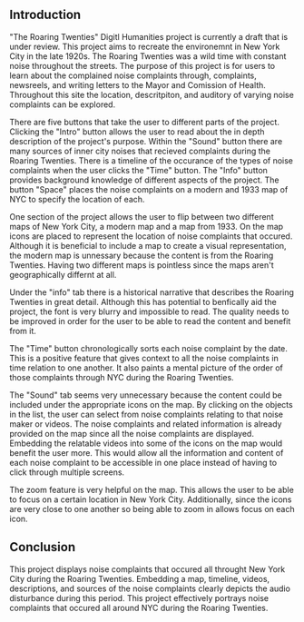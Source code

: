 ## Introduction
"The Roaring Twenties" Digitl Humanities project is currently a draft that is under review. This project aims to recreate the environemnt in New York City in the late 1920s. The Roaring Twenties was a wild time with constant noise throughout the streets. The purpose of this project is for users to learn about the complained noise complaints through, complaints, newsreels, and writing letters to the Mayor and Comission of Health. Throughout this site the location, descritpiton, and auditory of varying noise complaints can be explored.

There are five buttons that take the user to different parts of the project. Clicking the "Intro" button allows the user to read about the in depth description of the project's purpose. Within the "Sound" button there are many sources of inner city noises that recieved complaints during the Roaring Twenties. There is a timeline of the occurance of the types of noise complaints when the user clicks the "Time" button. The "Info" button provides background knowledge of different aspects of the project. The button "Space" places the noise complaints on a modern and 1933 map of NYC to specify the location of each.

One section of the project allows the user to flip between two different maps of New York City, a modern map and a map from 1933. On the map icons are placed to represent the location of noise complaints that occured. Although it is beneficial to include a map to create a visual representation, the modern map is unnessary because the content is from the Roaring Twenties. Having two different maps is pointless since the maps aren't geographically differnt at all.

Under the "info" tab there is a historical narrative that describes the Roaring Twenties in great detail. Although this has potential to benfically aid the project, the font is very blurry and impossible to read. The quality needs to be improved in order for the user to be able to read the content and benefit from it.

The "Time" button chronologically sorts each noise complaint by the date. This is a positive feature that gives context to all the noise complaints in time relation to one another. It also paints a mental picture of the order of those complaints through NYC during the Roaring Twenties.

The "Sound" tab seems very unnecessary because the content could be included under the appropriate icons on the map. By clicking on the objects in the list, the user can select from noise complaints relating to that noise maker or videos. The noise complaints and related information is already provided on the map since all the noise complaints are displayed. Embedding the relatable videos into some of the icons on the map would benefit the user more. This would allow all the information and content of each noise complaint to be accessible in one place instead of having to click through multiple screens.

The zoom feature is very helpful on the map. This allows the user to be able to focus on a certain location in New York City. Additionally, since the icons are very close to one another so being able to zoom in allows focus on each icon.

## Conclusion
This project displays noise complaints that occured all throught New York City during the Roaring Twenties. Embedding a map, timeline, videos, descriptions, and sources of the noise complaints clearly depicts the audio disturbance during this period. This project effectively portrays noise complaints that occured all around NYC during the Roaring Twenties.
